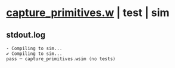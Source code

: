 # [capture_primitives.w](../../../../examples/tests/valid/capture_primitives.w) | test | sim

## stdout.log
```log
- Compiling to sim...
✔ Compiling to sim...
pass ─ capture_primitives.wsim (no tests)
```

